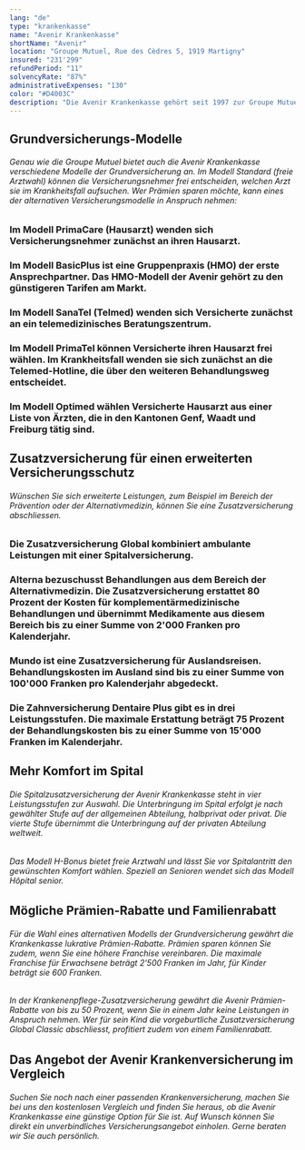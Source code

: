 ```yaml
---
lang: "de"
type: "krankenkasse"
name: "Avenir Krankenkasse"
shortName: "Avenir"
location: "Groupe Mutuel, Rue des Cèdres 5, 1919 Martigny"
insured: "231'299"
refundPeriod: "11"
solvencyRate: "87%"
administrativeExpenses: "130"
color: "#D4003C"
description: "Die Avenir Krankenkasse gehört seit 1997 zur Groupe Mutuel. Etwa 229'643 Personen haben sich für eine obligatorische Grundversicherung des Versicherers entschieden. Darüber hinaus bietet die Krankenversicherung auch freiwillige Zusatzversicherungen an. Mit unserem Vergleich finden Sie heraus, wie gut die Krankenkasse zu Ihren Bedürfnissen passt."
---
```


## Grundversicherungs-Modelle

###### Genau wie die Groupe Mutuel bietet auch die Avenir Krankenkasse verschiedene Modelle der Grundversicherung an. Im Modell Standard (freie Arztwahl) können die Versicherungsnehmer frei entscheiden, welchen Arzt sie im Krankheitsfall aufsuchen. Wer Prämien sparen möchte, kann eines der alternativen Versicherungsmodelle in Anspruch nehmen:

### Im Modell PrimaCare (Hausarzt) wenden sich Versicherungsnehmer zunächst an ihren Hausarzt.

### Im Modell BasicPlus ist eine Gruppenpraxis (HMO) der erste Ansprechpartner. Das HMO-Modell der Avenir gehört zu den günstigeren Tarifen am Markt.

### Im Modell SanaTel (Telmed) wenden sich Versicherte zunächst an ein telemedizinisches Beratungszentrum.

### Im Modell PrimaTel können Versicherte ihren Hausarzt frei wählen. Im Krankheitsfall wenden sie sich zunächst an die Telemed-Hotline, die über den weiteren Behandlungsweg entscheidet.

### Im Modell Optimed wählen Versicherte Hausarzt aus einer Liste von Ärzten, die in den Kantonen Genf, Waadt und Freiburg tätig sind.

## Zusatzversicherung für einen erweiterten Versicherungsschutz

###### Wünschen Sie sich erweiterte Leistungen, zum Beispiel im Bereich der Prävention oder der Alternativmedizin, können Sie eine Zusatzversicherung abschliessen.

### Die Zusatzversicherung Global kombiniert ambulante Leistungen mit einer Spitalversicherung.

### Alterna bezuschusst Behandlungen aus dem Bereich der Alternativmedizin. Die Zusatzversicherung erstattet 80 Prozent der Kosten für komplementärmedizinische Behandlungen und übernimmt Medikamente aus diesem Bereich bis zu einer Summe von 2'000 Franken pro Kalenderjahr.

### Mundo ist eine Zusatzversicherung für Auslandsreisen. Behandlungskosten im Ausland sind bis zu einer Summe von 100'000 Franken pro Kalenderjahr abgedeckt.

### Die Zahnversicherung Dentaire Plus gibt es in drei Leistungsstufen. Die maximale Erstattung beträgt 75 Prozent der Behandlungskosten bis zu einer Summe von 15'000 Franken im Kalenderjahr.

## Mehr Komfort im Spital

###### Die Spitalzusatzversicherung der Avenir Krankenkasse steht in vier Leistungsstufen zur Auswahl. Die Unterbringung im Spital erfolgt je nach gewählter Stufe auf der allgemeinen Abteilung, halbprivat oder privat. Die vierte Stufe übernimmt die Unterbringung auf der privaten Abteilung weltweit.

###### Das Modell H-Bonus bietet freie Arztwahl und lässt Sie vor Spitalantritt den gewünschten Komfort wählen. Speziell an Senioren wendet sich das Modell Hôpital senior.

## Mögliche Prämien-Rabatte und Familienrabatt

###### Für die Wahl eines alternativen Modells der Grundversicherung gewährt die Krankenkasse lukrative Prämien-Rabatte. Prämien sparen können Sie zudem, wenn Sie eine höhere Franchise vereinbaren. Die maximale Franchise für Erwachsene beträgt 2'500 Franken im Jahr, für Kinder beträgt sie 600 Franken.

###### In der Krankenenpflege-Zusatzversicherung gewährt die Avenir Prämien-Rabatte von bis zu 50 Prozent, wenn Sie in einem Jahr keine Leistungen in Anspruch nehmen. Wer für sein Kind die vorgeburtliche Zusatzversicherung Global Classic abschliesst, profitiert zudem von einem Familienrabatt.

## Das Angebot der Avenir Krankenversicherung im Vergleich

###### Suchen Sie noch nach einer passenden Krankenversicherung, machen Sie bei uns den kostenlosen Vergleich und finden Sie heraus, ob die Avenir Krankenkasse eine günstige Option für Sie ist. Auf Wunsch können Sie direkt ein unverbindliches Versicherungsangebot einholen. Gerne beraten wir Sie auch persönlich.
